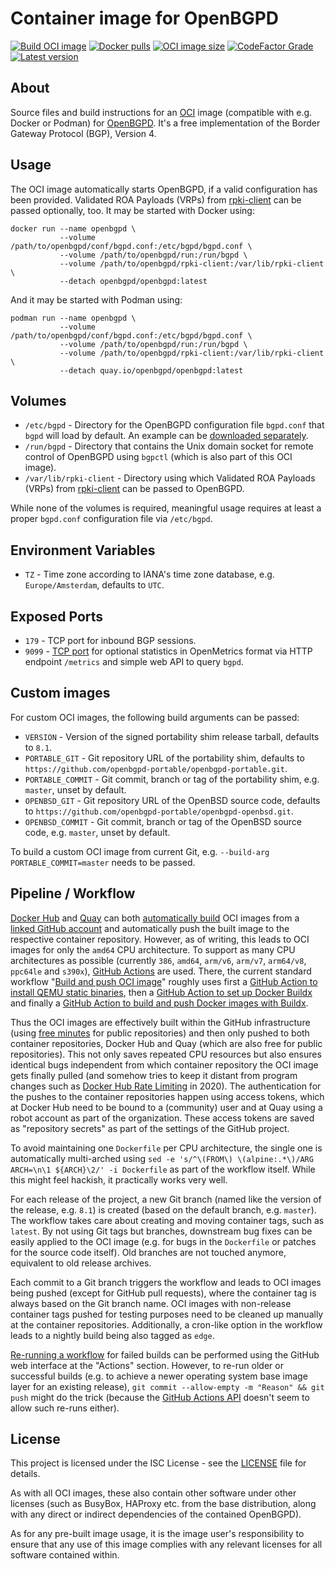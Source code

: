 # Container image for OpenBGPD

[![Build OCI image](https://github.com/openbgpd-portable/openbgpd-container/actions/workflows/image.yml/badge.svg)](https://github.com/openbgpd-portable/openbgpd-container/actions/workflows/image.yml)
[![Docker pulls](https://img.shields.io/docker/pulls/openbgpd/openbgpd.svg)](https://hub.docker.com/r/openbgpd/openbgpd)
[![OCI image size](https://img.shields.io/docker/image-size/openbgpd/openbgpd/latest.svg)](https://hub.docker.com/r/openbgpd/openbgpd/tags)
[![CodeFactor Grade](https://img.shields.io/codefactor/grade/github/openbgpd-portable/openbgpd-container)](https://www.codefactor.io/repository/github/openbgpd-portable/openbgpd-container)
[![Latest version](https://img.shields.io/docker/v/openbgpd/openbgpd.svg?sort=semver)](https://hub.docker.com/r/openbgpd/openbgpd/tags)

## About

Source files and build instructions for an [OCI](https://opencontainers.org/) image (compatible with e.g. Docker or Podman) for [OpenBGPD](https://www.openbgpd.org/). It's a free implementation of the Border Gateway Protocol (BGP), Version 4.

## Usage

The OCI image automatically starts OpenBGPD, if a valid configuration has been provided. Validated ROA Payloads (VRPs) from [rpki-client](https://www.rpki-client.org/) can be passed optionally, too. It may be started with Docker using:

```shell
docker run --name openbgpd \
           --volume /path/to/openbgpd/conf/bgpd.conf:/etc/bgpd/bgpd.conf \
           --volume /path/to/openbgpd/run:/run/bgpd \
           --volume /path/to/openbgpd/rpki-client:/var/lib/rpki-client \
           --detach openbgpd/openbgpd:latest
```

And it may be started with Podman using:

```shell
podman run --name openbgpd \
           --volume /path/to/openbgpd/conf/bgpd.conf:/etc/bgpd/bgpd.conf \
           --volume /path/to/openbgpd/run:/run/bgpd \
           --volume /path/to/openbgpd/rpki-client:/var/lib/rpki-client \
           --detach quay.io/openbgpd/openbgpd:latest
```

## Volumes

  * `/etc/bgpd` - Directory for the OpenBGPD configuration file `bgpd.conf` that `bgpd` will load by default. An example can be [downloaded separately](https://github.com/openbgpd-portable/openbgpd-openbsd/blob/master/src/etc/examples/bgpd.conf).
  * `/run/bgpd` - Directory that contains the Unix domain socket for remote control of OpenBGPD using `bgpctl` (which is also part of this OCI image).
  * `/var/lib/rpki-client` - Directory using which Validated ROA Payloads (VRPs) from [rpki-client](https://www.rpki-client.org/) can be passed to OpenBGPD.

While none of the volumes is required, meaningful usage requires at least a proper `bgpd.conf` configuration file via `/etc/bgpd`.

## Environment Variables

  * `TZ` - Time zone according to IANA's time zone database, e.g. `Europe/Amsterdam`, defaults to `UTC`.

## Exposed Ports

  * `179` - TCP port for inbound BGP sessions.
  * `9099` - [TCP port](https://datatracker.ietf.org/doc/html/draft-richih-opsawg-openmetrics-00#section-7) for optional statistics in OpenMetrics format via HTTP endpoint `/metrics` and simple web API to query `bgpd`.

## Custom images

For custom OCI images, the following build arguments can be passed:

  * `VERSION` - Version of the signed portability shim release tarball, defaults to `8.1`.
  * `PORTABLE_GIT` - Git repository URL of the portability shim, defaults to `https://github.com/openbgpd-portable/openbgpd-portable.git`.
  * `PORTABLE_COMMIT` - Git commit, branch or tag of the portability shim, e.g. `master`, unset by default.
  * `OPENBSD_GIT` - Git repository URL of the OpenBSD source code, defaults to `https://github.com/openbgpd-portable/openbgpd-openbsd.git`.
  * `OPENBSD_COMMIT` - Git commit, branch or tag of the OpenBSD source code, e.g. `master`, unset by default.

To build a custom OCI image from current Git, e.g. `--build-arg PORTABLE_COMMIT=master` needs to be passed.

## Pipeline / Workflow

[Docker Hub](https://hub.docker.com/) and [Quay](https://quay.io/) can both [automatically build](https://docs.docker.com/docker-hub/builds/) OCI images from a [linked GitHub account](https://docs.docker.com/docker-hub/builds/link-source/) and automatically push the built image to the respective container repository. However, as of writing, this leads to OCI images for only the `amd64` CPU architecture. To support as many CPU architectures as possible (currently `386`, `amd64`, `arm/v6`, `arm/v7`, `arm64/v8`, `ppc64le` and `s390x`), [GitHub Actions](https://github.com/features/actions) are used. There, the current standard workflow "[Build and push OCI image](.github/workflows/image.yml)" roughly uses first a [GitHub Action to install QEMU static binaries](https://github.com/docker/setup-qemu-action), then a [GitHub Action to set up Docker Buildx](https://github.com/docker/setup-buildx-action) and finally a [GitHub Action to build and push Docker images with Buildx](https://github.com/docker/build-push-action).

Thus the OCI images are effectively built within the GitHub infrastructure (using [free minutes](https://docs.github.com/en/github/setting-up-and-managing-billing-and-payments-on-github/about-billing-for-github-actions) for public repositories) and then only pushed to both container repositories, Docker Hub and Quay (which are also free for public repositories). This not only saves repeated CPU resources but also ensures identical bugs independent from which container repository the OCI image gets finally pulled (and somehow tries to keep it distant from program changes such as [Docker Hub Rate Limiting](https://www.docker.com/increase-rate-limits) in 2020). The authentication for the pushes to the container repositories happen using access tokens, which at Docker Hub need to be bound to a (community) user and at Quay using a robot account as part of the organization. These access tokens are saved as "repository secrets" as part of the settings of the GitHub project.

To avoid maintaining one `Dockerfile` per CPU architecture, the single one is automatically multi-arched using `sed -e 's/^\(FROM\) \(alpine:.*\)/ARG ARCH=\n\1 ${ARCH}\2/' -i Dockerfile` as part of the workflow itself. While this might feel hackish, it practically works very well.

For each release of the project, a new Git branch (named like the version of the release, e.g. `8.1`) is created (based on the default branch, e.g. `master`). The workflow takes care about creating and moving container tags, such as `latest`. By not using Git tags but branches, downstream bug fixes can be easily applied to the OCI image (e.g. for bugs in the `Dockerfile` or patches for the source code itself). Old branches are not touched anymore, equivalent to old release archives.

Each commit to a Git branch triggers the workflow and leads to OCI images being pushed (except for GitHub pull requests), where the container tag is always based on the Git branch name. OCI images with non-release container tags pushed for testing purposes need to be cleaned up manually at the container repositories. Additionally, a cron-like option in the workflow leads to a nightly build being also tagged as `edge`.

[Re-running a workflow](https://docs.github.com/en/actions/managing-workflow-runs/re-running-a-workflow) for failed builds can be performed using the GitHub web interface at the "Actions" section. However, to re-run older or successful builds (e.g. to achieve a newer operating system base image layer for an existing release), `git commit --allow-empty -m "Reason" && git push` might do the trick (because the [GitHub Actions API](https://stackoverflow.com/questions/56435547/how-do-i-re-run-github-actions) doesn't seem to allow such re-runs either).

## License

This project is licensed under the ISC License - see the [LICENSE](LICENSE) file for details.

As with all OCI images, these also contain other software under other licenses (such as BusyBox, HAProxy etc. from the base distribution, along with any direct or indirect dependencies of the contained OpenBGPD).

As for any pre-built image usage, it is the image user's responsibility to ensure that any use of this image complies with any relevant licenses for all software contained within.
